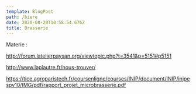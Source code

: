 ```yaml
---
template: BlogPost
path: /biere
date: 2020-08-20T10:58:54.676Z
title: Brasserie
---
```

Materie :

http://forum.latelierpaysan.org/viewtopic.php?t=3541&p=5151#p5151

http://www.lapiautre.fr/nous-trouver/



https://tice.agroparistech.fr/coursenligne/courses/INIP/document/INIP/inipespv10/IMG/pdf/rapport_projet_microbrasserie.pdf
